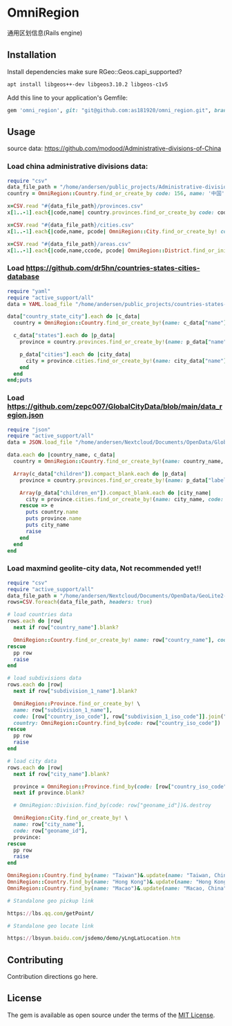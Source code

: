 # OmniRegion
通用区划信息(Rails engine)

## Installation

Install dependencies make sure RGeo::Geos.capi_supported?

```bash
apt install libgeos++-dev libgeos3.10.2 libgeos-c1v5
```

Add this line to your application's Gemfile:

```ruby
gem 'omni_region', git: "git@github.com:as181920/omni_region.git", branch: "master"
```

## Usage
source data: https://github.com/modood/Administrative-divisions-of-China

### Load china administrative divisions data:

```ruby
require "csv"
data_file_path = "/home/andersen/public_projects/Administrative-divisions-of-China/dist"
country = OmniRegion::Country.find_or_create_by code: 156, name: '中国'

x=CSV.read "#{data_file_path}/provinces.csv"
x[1..-1].each{|code,name| country.provinces.find_or_create_by code: code, name: name}

x=CSV.read "#{data_file_path}/cities.csv"
x[1..-1].each{|code,name, pcode| OmniRegion::City.find_or_create_by! code: code, name: name, province: OmniRegion::Province.find_by(code: pcode)}

x=CSV.read "#{data_file_path}/areas.csv"
x[1..-1].each{|code,name,ccode, pcode| OmniRegion::District.find_or_initialize_by(code: code).update!(name: name, city: OmniRegion::City.find_by(code: ccode)) }
```

### Load https://github.com/dr5hn/countries-states-cities-database
```ruby
require "yaml"
require "active_support/all"
data = YAML.load_file "/home/andersen/public_projects/countries-states-cities-database/yml/countries+states+cities.yml"

data["country_state_city"].each do |c_data|
  country = OmniRegion::Country.find_or_create_by!(name: c_data["name"], code: c_data["iso2"])

  c_data["states"].each do |p_data|
    province = country.provinces.find_or_create_by!(name: p_data["name"], code: [country.code, p_data["state_code"]].join("-"))

    p_data["cities"].each do |city_data|
      city = province.cities.find_or_create_by!(name: city_data["name"], code: city_data["id"])
    end
  end
end;puts
```

### Load https://github.com/zepc007/GlobalCityData/blob/main/data_region.json
```ruby
require "json"
require "active_support/all"
data = JSON.load_file "/home/andersen/Nextcloud/Documents/OpenData/GlobalCityData/data_region.json"

data.each do |country_name, c_data|
  country = OmniRegion::Country.find_or_create_by!(name: country_name, code: country_name)

  Array(c_data["children"]).compact_blank.each do |p_data|
    province = country.provinces.find_or_create_by!(name: p_data["label_en"], code: [country_name, p_data["label_en"]].join("-"))

    Array(p_data["children_en"]).compact_blank.each do |city_name|
      city = province.cities.find_or_create_by!(name: city_name, code: [country_name, p_data["label_en"], city_name].join("-"))
    rescue => e
      puts country.name
      puts province.name
      puts city_name
      raise
    end
  end
end
```

### Load maxmind geolite-city data, Not recommended yet!!
```ruby
require "csv"
require "active_support/all"
data_file_path = "/home/andersen/Nextcloud/Documents/OpenData/GeoLite2-City-CSV_20230620/GeoLite2-City-Locations-en.csv"
rows=CSV.foreach(data_file_path, headers: true)

# load countries data
rows.each do |row|
  next if row["country_name"].blank?

  OmniRegion::Country.find_or_create_by! name: row["country_name"], code: row["country_iso_code"]
rescue
  pp row
  raise
end

# load subdivisions data
rows.each do |row|
  next if row["subdivision_1_name"].blank?

  OmniRegion::Province.find_or_create_by! \
  name: row["subdivision_1_name"],
  code: [row["country_iso_code"], row["subdivision_1_iso_code"]].join("-"),
  country: OmniRegion::Country.find_by(code: row["country_iso_code"])
rescue
  pp row
  raise
end

# load city data
rows.each do |row|
  next if row["city_name"].blank?

  province = OmniRegion::Province.find_by(code: [row["country_iso_code"], row["subdivision_1_iso_code"]].join("-"))
  next if province.blank?

  # OmniRegion::Division.find_by(code: row["geoname_id"])&.destroy

  OmniRegion::City.find_or_create_by! \
  name: row["city_name"],
  code: row["geoname_id"],
  province:
rescue
  pp row
  raise
end

OmniRegion::Country.find_by(name: "Taiwan")&.update(name: "Taiwan, China")
OmniRegion::Country.find_by(name: "Hong Kong")&.update(name: "Hong Kong, China")
OmniRegion::Country.find_by(name: "Macao")&.update(name: "Macao, China")

# Standalone geo pickup link

https://lbs.qq.com/getPoint/

# Standalone geo locate link

https://lbsyun.baidu.com/jsdemo/demo/yLngLatLocation.htm
```

## Contributing
Contribution directions go here.

## License
The gem is available as open source under the terms of the [MIT License](https://opensource.org/licenses/MIT).

